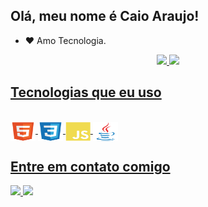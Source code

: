 ## Olá, meu nome é Caio Araujo!

- ❤️ Amo Tecnologia.

<div align="center">
  <a href="https://github.com/Caioth1209">
  <img height="180em" src="https://github-readme-stats.vercel.app/api?username=Caioth1209&show_icons=true&theme=dracula&include_all_commits=true&count_private=true"/>
  <img height="180em" src="https://github-readme-stats.vercel.app/api/top-langs/?username=Caioth1209&layout=compact&langs_count=7&theme=dracula"/>
</div>
  
  ## Tecnologias que eu uso
  
<div style="display: inline_block"><br>
  <img align="center" alt="Caio-HTML" height="30" width="40" src="https://raw.githubusercontent.com/devicons/devicon/master/icons/html5/html5-original.svg">
  <img align="center" alt="Caio-CSS" height="30" width="40" src="https://raw.githubusercontent.com/devicons/devicon/master/icons/css3/css3-original.svg">
  <img align="center" alt="Caio-Js" height="30" width="40" src="https://raw.githubusercontent.com/devicons/devicon/master/icons/javascript/javascript-plain.svg">
  <img align="center" alt="Caio-Java" height="30" width="40" src="https://raw.githubusercontent.com/devicons/devicon/master/icons/java/java-original.svg">
  
  <!--<img align="center" alt="Caio-Nodejs" height="30" width="40" src="https://raw.githubusercontent.com/devicons/devicon/master/icons/nodejs/nodejs-original.svg">-->

</div>
  
  ## Entre em contato comigo
  
<div>
   
  <a href = "mailto:caiodaluz2004@gmail.com">
    <img src="https://img.shields.io/badge/-Gmail-%23333?style=for-the-badge&logo=gmail&logoColor=white" target="_blank">  
  </a>
  
  <a href="https://www.linkedin.com/in/caio-araujo-030297215/" target="_blank">
    <img src="https://img.shields.io/badge/-LinkedIn-%230077B5?style=for-the-badge&logo=linkedin&logoColor=white" target="_blank">
  </a> 
 
</div>
  
